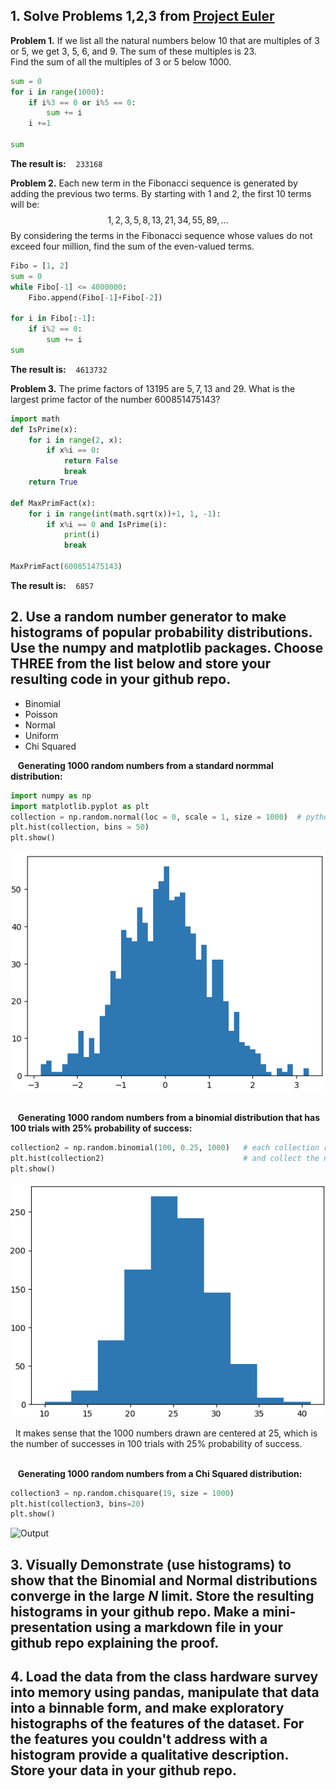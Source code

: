 ## 1. Solve Problems 1,2,3 from [Project Euler](https://projecteuler.net/archives)
**Problem 1.** If we list all the natural numbers below 10 that are multiples of 3 or 5, we get 3, 5, 6, and 9. The sum of these multiples is 23. <br>Find the sum of all the multiples of 3 or 5 below 1000.

```python
sum = 0
for i in range(1000):
    if i%3 == 0 or i%5 == 0:
        sum += i
    i +=1

sum
```
**The result is:** &nbsp;&nbsp; `233168`


**Problem 2.** Each new term in the Fibonacci sequence is generated by adding the previous two terms. By starting with $1$ and $2$, the first $10$ terms will be:
$$1, 2, 3, 5, 8, 13, 21, 34, 55, 89, \dots$$
By considering the terms in the Fibonacci sequence whose values do not exceed four million, find the sum of the even-valued terms.

```python
Fibo = [1, 2]
sum = 0
while Fibo[-1] <= 4000000:
    Fibo.append(Fibo[-1]+Fibo[-2])

for i in Fibo[:-1]:
    if i%2 == 0:
        sum += i
sum
```
**The result is:** &nbsp;&nbsp; `4613732`


**Problem 3.** The prime factors of $13195$ are $5, 7, 13$ and $29$.
What is the largest prime factor of the number $600851475143$?

```python
import math
def IsPrime(x):
    for i in range(2, x):
        if x%i == 0:
            return False
            break
    return True

def MaxPrimFact(x):
    for i in range(int(math.sqrt(x))+1, 1, -1):
        if x%i == 0 and IsPrime(i):
            print(i)
            break

MaxPrimFact(600851475143)
```
**The result is:** &nbsp;&nbsp; `6857`

## 2. Use a random number generator to make histograms of popular probability distributions. Use the numpy and matplotlib packages. Choose THREE from the list below and store your resulting code in your github repo.
 * Binomial
 * Poisson
 * Normal
 * Uniform
 * Chi Squared

&nbsp;&nbsp; **Generating 1000 random numbers from a standard normmal distribution:**
```python
import numpy as np
import matplotlib.pyplot as plt
collection = np.random.normal(loc = 0, scale = 1, size = 1000)  # python uses `loc` as `mean` and `scale` as `standard deviation`
plt.hist(collection, bins = 50)
plt.show()
```
![Output](https://github.com/HaiL-DS/2024TechOrientation-Assignment/blob/main/Raw_Materials/Python-sampling_from_stdNormal.png)

&nbsp;  
&nbsp;&nbsp; **Generating 1000 random numbers from a binomial distribution that has 100 trials with 25% probability of success:**
```python
collection2 = np.random.binomial(100, 0.25, 1000)   # each collection represents the number of successes for 100 trials with a successful rate of 0.25 
plt.hist(collection2)                               # and collect the number 1000 times
plt.show()
```
![Output](https://github.com/HaiL-DS/2024TechOrientation-Assignment/blob/main/Raw_Materials/Python-sampling_from_Binom.png)

&nbsp;&nbsp;It makes sense that the 1000 numbers drawn are centered at 25, which is the number of successes in 100 trials with 25% probability of success.  

&nbsp;  
&nbsp;&nbsp; **Generating 1000 random numbers from a Chi Squared distribution:**
```python
collection3 = np.random.chisquare(19, size = 1000)
plt.hist(collection3, bins=20)
plt.show()
```
![Output]()




## 3. Visually Demonstrate (use histograms) to show that the Binomial and Normal distributions converge in the large *N* limit. Store the resulting histograms in your github repo. Make a mini-presentation using a markdown file in your github repo explaining the proof.




## 4. Load the data from the class hardware survey into memory using pandas, manipulate that data into a binnable form, and make exploratory histographs of the features of the dataset. For the features you couldn't address with a histogram provide a qualitative description.  Store your data in your github repo.

















